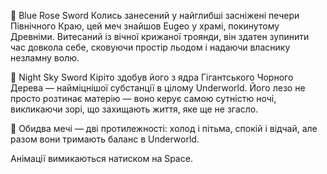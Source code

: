 🧊 Blue Rose Sword
Колись занесений у найглибші засніжені печери Північного Краю, цей меч знайшов Eugeo у храмі, покинутому Древніми. Витесаний із вічної крижаної троянди, він здатен зупинити час довкола себе, сковуючи простір льодом і надаючи власнику незламну волю.

🌌 Night Sky Sword
Кіріто здобув його з ядра Гігантського Чорного Дерева — найміцнішої субстанції в цілому Underworld. Його лезо не просто розтинає матерію — воно керує самою сутністю ночі, викликаючи зорі, що захищають життя, яке ще не згасло.

🔮 Обидва мечі — дві протилежності: холод і пітьма, спокій і відчай, але разом вони тримають баланс в Underworld.

Анімації вимикаються натиском на Space.
